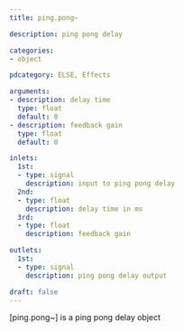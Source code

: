 ```yaml
---
title: ping.pong~

description: ping pong delay

categories:
- object

pdcategory: ELSE, Effects

arguments:
- description: delay time
  type: float
  default: 0
- description: feedback gain
  type: float
  default: 0

inlets:
  1st:
  - type: signal
    description: input to ping pong delay
  2nd:
  - type: float
    description: delay time in ms
  3rd:
  - type: float
    description: feedback gain

outlets:
  1st:
  - type: signal
    description: ping pong delay output

draft: false
---
```


[ping.pong~] is a ping pong delay object

